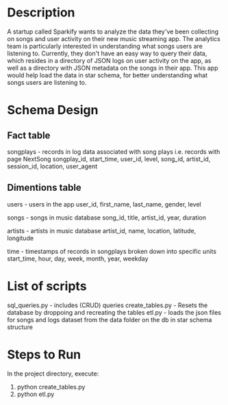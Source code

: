 # Description
A startup called Sparkify wants to analyze the data they've been collecting on songs and user activity on their new music streaming app. The analytics 
team is particularly interested in understanding what songs users are listening to. Currently, they don't have an easy way to query their data, which 
resides in a directory of JSON logs on user activity on the app, as well as a directory with JSON metadata on the songs in their app.
This app would help load the data in star schema, for better understanding what songs users are listening to.

# Schema Design

## Fact table
songplays - records in log data associated with song plays i.e. records with page NextSong
songplay_id, start_time, user_id, level, song_id, artist_id, session_id, location, user_agent

## Dimentions table
users - users in the app
user_id, first_name, last_name, gender, level

songs - songs in music database
song_id, title, artist_id, year, duration

artists - artists in music database
artist_id, name, location, latitude, longitude

time - timestamps of records in songplays broken down into specific units
start_time, hour, day, week, month, year, weekday


# List of scripts

sql_queries.py - includes (CRUD) queries
create_tables.py - Resets the database by droppoing and recreating the tables
etl.py - loads the json files for songs and logs dataset from the data folder on the db in star schema structure


# Steps to Run

In the project directory, execute:
1. python create_tables.py
2. python etl.py